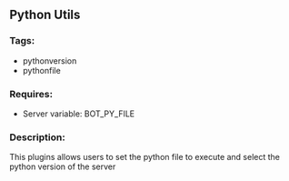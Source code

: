 ## Python Utils

### Tags:
- pythonversion
- pythonfile

### Requires:

- Server variable: BOT_PY_FILE

### Description:
This plugins allows users to set the python file to execute and select the python version of the server